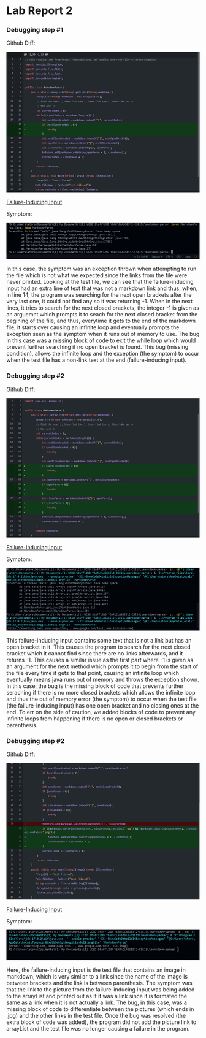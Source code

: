 # **Lab Report 2**
### **Debugging step #1**
Github Diff:

![diff1](pics2/1.png)

[Failure-Inducing Input](https://github.com/atorshizi/cse15l-lab-reports/blame/main/failed%20test%201.md)

Symptom:

![diff1](pics2/1b.png)

In this case, the symptom was an exception thrown when attempting to run the file which is not what we expected since the links from the file were never printed. Looking at the test file, we can see that the failure-inducing input had an extra line of text that was not a markdown link and thus, when, in line 14, the program was searching for the next open brackets after the very last one, it could not find any so it was returning -1. When in the next lines, it tries to search for the next closed brackets, the integer -1 is given as an arguemnt which prompts it to seach for the next closed bracket from the begining of the file, and thus, everytime it gets to the end of the markdown file, it starts over causing an infinite loop and eventually prompts the exception seen as the symptom when it runs out of memory to use. The bug in this case was a missing block of code to exit the while loop which would prevent further searching if no open bracket is found. This bug (missing condition), allows the infinite loop and the exception (the symptom) to occur when the test file has a non-link text at the end (failure-inducing input).

### **Debugging step #2**
Github Diff:

![diff1](pics2/2.png)

[Failure-Inducing Input](https://github.com/atorshizi/cse15l-lab-reports/blame/main/failed%20test%202.md)

Symptom:

![diff1](pics2/2b.png)

This failure-inducing input contains some text that is not a link but has an open bracket in it. This causes the program to search for the next closed bracket which it cannot find since there are no links afterwards, and it returns -1. This causes a similar issue as the first part where -1 is given as an argument for the next method which prompts it to begin from the start of the file every time it gets to that point, causing an infinite loop which eventually means java runs out of memory and throws the exception shown. In this case, the bug is the missing block of code that prevents further seraching if there is no more closed brackets which allows the infinite loop and thus the out of memory error (the symptom) to occur when the test file (the failure-inducing input) has one open bracket and no closing ones at the end. To err on the side of caution, we added blocks of code to prevent any infinite loops from happening if there is no open or closed brackets or parenthesis.

### **Debugging step #2**
Github Diff:

![diff1](pics2/3.png)

[Failure-Inducing Input](https://github.com/atorshizi/cse15l-lab-reports/blame/main/failed%20test%203.md)

Symptom:

![diff1](pics2/3b.png)

Here, the failure-inducing input is the test file that contains an image in markdown, which is very similar to a link since the name of the image is between brackets and the link is between parenthesis. The symptom was that the link to the picture from the failure-inducing input was being added to the arrayList and printed out as if it was a link since it is formated the same as a link when it is not actually a link. The bug, in this case, was a missing block of code to differentiate between the pictures (which ends in .jpg) and the other links in the test file. Once the bug was resolved (the extra block of code was added), the program did not add the picture link to arrayList and the test file was no longer causing a failure in the program. 
